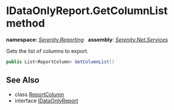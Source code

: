# IDataOnlyReport.GetColumnList method
**namespace:** *[Serenity.Reporting](../../README.md#serenity.reporting-namespace)*   **assembly**: *[Serenity.Net.Services](../../README.md)*

Gets the list of columns to export.

```csharp
public List<ReportColumn> GetColumnList()
```

## See Also

* class [ReportColumn](../ReportColumn.md)
* interface [IDataOnlyReport](../IDataOnlyReport.md)